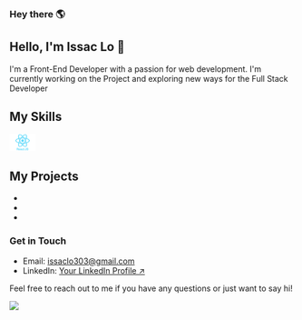 

<h3> Hey there 🌎</h3>

## Hello, I'm Issac Lo 👋

I'm a Front-End Developer with a passion for web development. 
  I'm currently working on the Project and exploring new ways for the Full Stack Developer

<!-- ### About Me

- 🔭 I’m currently working on [Current Project/Job]
- 🌱 I’m currently learning [Topic/Technology]
- 👯 I’m looking to collaborate on [Type of Project]
- 💬 Ask me about [Your Expertise/Skills]
- 📫 How to reach me: [Your Email/Website/Social Media Links]
- 😄 Pronouns: [Your Pronouns] -->

## My Skills
<div> <img src="react_icon.png" alt="react-cion" with="30" height='30'>
</div>


## My Projects

- [Project 1]: [Description]
- [Project 2]: [Description]
- [Project 3]: [Description]

<!-- ### Fun Fact

[Fun Fact about yourself] -->

### Get in Touch

- Email: issaclo303@gmail.com
- LinkedIn: [Your LinkedIn Profile ↗](https://www.linkedin.com/in/your-linkedin-profile/)

Feel free to reach out to me if you have any questions or just want to say hi!

![](https://komarev.com/ghpvc/?username=IssacLo&color=brightgreen)

<!--
**IssacLo/IssacLo** is a ✨ _special_ ✨ repository because its `README.md` (this file) appears on your GitHub profile.

Here are some ideas to get you started:

- 🔭 I’m currently working on ...
- 🌱 I’m currently learning ...
- 👯 I’m looking to collaborate on ...
- 🤔 I’m looking for help with ...
- 💬 Ask me about ...
- 📫 How to reach me: ...
- 😄 Pronouns: ...
- ⚡ Fun fact: ...
-->
